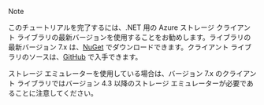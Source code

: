 > [!NOTE]
> このチュートリアルを完了するには、.NET 用の Azure ストレージ クライアント ライブラリの最新バージョンを使用することをお勧めします。ライブラリの最新バージョン 7.x は、[NuGet](https://www.nuget.org/packages/WindowsAzure.Storage/) でダウンロードできます。クライアント ライブラリのソースは、[GitHub](https://github.com/Azure/azure-storage-net) で入手できます。
> 
> ストレージ エミュレーターを使用している場合は、バージョン 7.x のクライアント ライブラリではバージョン 4.3 以降のストレージ エミュレーターが必要であることに注意してください。
> 
> 

<!---HONumber=AcomDC_0420_2016-->